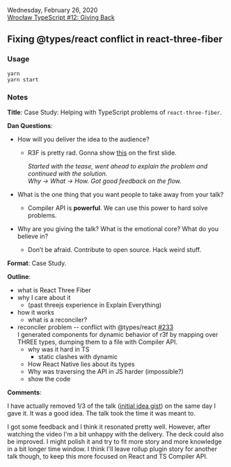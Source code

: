 Wednesday, February 26, 2020\
[Wrocław TypeScript #12: Giving Back](https://www.meetup.com/WrocTypeScript/events/sjzhvqybcdbjc/)

## Fixing @types/react conflict in react-three-fiber

### Usage

```
yarn
yarn start
```

### Notes

**Title**: Case Study: Helping with TypeScript problems of `react-three-fiber`.

**Dan Questions**:

- How will you deliver the idea to the audience?
  - R3F is pretty rad. Gonna show [this](https://i2160.csb.app/) on the first slide.

    _Started with the tease, went ahead to explain the problem and continued with the solution.\
     Why -> What -> How. Got good feedback on the flow._

- What is the one thing that you want people to take away from your talk?
  - Compiler API is __powerful__. We can use this power to hard solve problems.

- Why are you giving the talk? What is the emotional core? What do you believe in?
  - Don’t be afraid. Contribute to open source. Hack weird stuff.

**Format**: Case Study.

**Outline**:

- what is React Three Fiber
- why I care about it
  - (past threejs experience in Explain Everything)
- how it works
  - what is a reconciler?
- reconciler problem -- conflict with @types/react [#233](https://github.com/react-spring/react-three-fiber/pull/233) \
  I generated components for dynamic behavior of r3f by mapping over THREE types, dumping them to a file with Compiler API.
  - why was it hard in TS
    - static clashes with dynamic
  - How React Native lies about its types
  - Why was traversing the API in JS harder (impossible?)
  - show the code

**Comments**:

I have actually removed 1/3 of the talk ([initial idea gist](https://gist.github.com/hasparus/bcd582d93d5892f54a18607fe54afb4b/edit)) on the same day I gave it.
It was a good idea. The talk took the time it was meant to.

I got some feedback and I think it resonated pretty well. However, after watching the video I'm a bit unhappy with the delivery. The deck could also be improved. I might polish it and try to fit more story and more knowledge in a bit longer time window. I think I'll leave rollup plugin story for another talk though, to keep this more focused on React and TS Compiler API.
